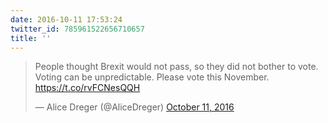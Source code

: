 ```yaml
---
date: 2016-10-11 17:53:24
twitter_id: 785961522656710657
title: ''
---
```


<blockquote class="twitter-tweet"><p lang="en" dir="ltr">People thought Brexit would not pass, so they did not bother to vote. Voting can be unpredictable. Please vote this November. <a href="https://t.co/rvFCNesQQH">https://t.co/rvFCNesQQH</a></p>&mdash; Alice Dreger (@AliceDreger) <a href="https://twitter.com/AliceDreger/status/785925884523929600?ref_src=twsrc%5Etfw">October 11, 2016</a></blockquote>
<script async src="https://platform.twitter.com/widgets.js" charset="utf-8"></script>
